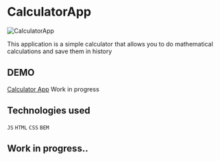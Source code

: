 # CalculatorApp
![CalculatorApp](https://piaszczykstudio.pl/wp-content/uploads/2023/07/Zrzut-ekranu-2023-07-13-o-17.09.24.png)

This application is a simple calculator that allows you to do mathematical calculations and save them in history

## DEMO
[Calculator App](https://mateuszpiaszczyk.github.io/CalculatorApp/)
Work in progress
## Technologies used
`JS` `HTML` `CSS` `BEM`
## Work in progress..
